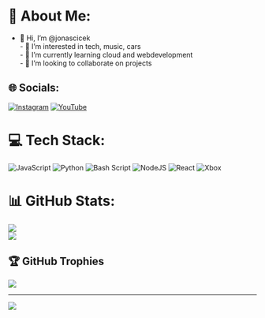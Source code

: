 # 💫 About Me:
- 👋 Hi, I’m @jonascicek<br>- 👀 I’m interested in tech, music, cars<br>- 🌱 I’m currently learning cloud and webdevelopment<br>- 💞️ I’m looking to collaborate on projects<br>


## 🌐 Socials:
[![Instagram](https://img.shields.io/badge/Instagram-%23E4405F.svg?logo=Instagram&logoColor=white)](https://instagram.com/jonas_nc10) [![YouTube](https://img.shields.io/badge/YouTube-%23FF0000.svg?logo=YouTube&logoColor=white)](https://youtube.com/@MrSkater2520) 

# 💻 Tech Stack:
![JavaScript](https://img.shields.io/badge/javascript-%23323330.svg?style=for-the-badge&logo=javascript&logoColor=%23F7DF1E) ![Python](https://img.shields.io/badge/python-3670A0?style=for-the-badge&logo=python&logoColor=ffdd54) ![Bash Script](https://img.shields.io/badge/bash_script-%23121011.svg?style=for-the-badge&logo=gnu-bash&logoColor=white) ![NodeJS](https://img.shields.io/badge/node.js-6DA55F?style=for-the-badge&logo=node.js&logoColor=white) ![React](https://img.shields.io/badge/react-%2320232a.svg?style=for-the-badge&logo=react&logoColor=%2361DAFB) ![Xbox](https://img.shields.io/badge/xbox-%23107C10.svg?style=for-the-badge&logo=xbox&logoColor=white)
# 📊 GitHub Stats:
![](https://github-readme-stats.vercel.app/api?username=jonascicek&theme=prussian&hide_border=false&include_all_commits=false&count_private=false)<br/>
![](https://github-readme-stats.vercel.app/api/top-langs/?username=jonascicek&theme=prussian&hide_border=false&include_all_commits=false&count_private=false&layout=compact)

## 🏆 GitHub Trophies
![](https://github-profile-trophy.vercel.app/?username=jonascicek&theme=gruvbox&no-frame=false&no-bg=true&margin-w=4)

---
[![](https://visitcount.itsvg.in/api?id=jonascicek&icon=0&color=0)](https://visitcount.itsvg.in)

<!-- Proudly created with GPRM ( https://gprm.itsvg.in ) -->

